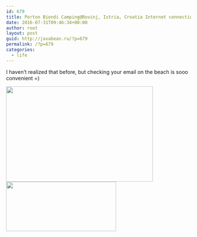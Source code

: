 ```yaml
---
id: 679
title: Porton Biondi Camping@Rovinj, Istria, Croatia Internet connection
date: 2016-07-31T09:46:34+00:00
author: root
layout: post
guid: http://javabean.ru/?p=679
permalink: /?p=679
categories:
  - life
---
```

I haven&#8217;t realized that before, but checking your email on the beach is sooo convenient =)

<img class="aligncenter" src="http://www.camping.hr/cmsmedia/katalog/138/100-camp-porton-biondi-camping-on-the-sea.jpg" width="400" height="260" />

<img class="aligncenter" src="http://www.speedtest.net/android/2081066207.png" width="300" height="135" />